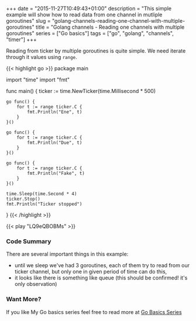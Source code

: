 +++
date = "2015-11-27T10:49:43+01:00"
description = "This simple example will show how to read data from one channel in mutliple goroutines"
slug = "golang-channels-reading-one-channel-with-multiple-goroutines"
title = "Golang channels - Reading one channels with multiple goroutines"
series = ["Go basics"]
tags = ["go", "golang", "channels", "timer"]
+++

Reading from ticker by multiple goroutines is quite simple. We need iterate
through it values using `range`.

{{< highlight go >}}
package main

import "time"
import "fmt"

func main() {
	ticker := time.NewTicker(time.Millisecond * 500)

	go func() {
		for t := range ticker.C {
			fmt.Println("Ene", t)
		}
	}()

	go func() {
		for t := range ticker.C {
			fmt.Println("Due", t)
		}
	}()

	go func() {
		for t := range ticker.C {
			fmt.Println("Fake", t)
		}
	}()

	time.Sleep(time.Second * 4)
	ticker.Stop()
	fmt.Println("Ticker stopped")
}
{{< /highlight >}}

{{< play "LQ9eQBOBMs" >}}

### Code Summary

There are several important things in this example:

- until we sleep we've had 3 goroutines, each of them try to read
from our ticker channel, but only one in given period of time
can do this,
- it looks like there is something like queue (this should be confirmed! it's only observation)

### Want More?

If you like My Go basics series feel free to read more at [Go Basics Series](/series/go-basics/)

